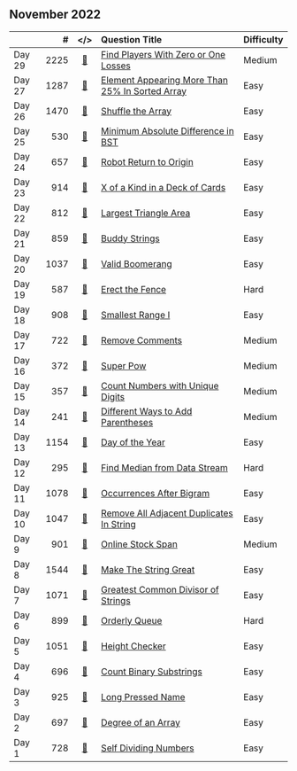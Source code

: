 ## November 2022

||#|</>|Question Title|Difficulty|
|:--|--:|:-:|:--|:--|
|Day 29|2225|[📎](../src/q_2201_2250/q2225.cc)|[Find Players With Zero or One Losses](https://leetcode.com/problems/find-players-with-zero-or-one-losses/)|Medium|
|Day 27|1287|[📎](../src/q_1251_1300/q1287.cc)|[Element Appearing More Than 25% In Sorted Array](https://leetcode.com/problems/element-appearing-more-than-25-in-sorted-array/)|Easy|
|Day 26|1470|[📎](../src/q_1451_1500/q1470.cc)|[Shuffle the Array](https://leetcode.com/problems/shuffle-the-array/)|Easy|
|Day 25|530|[📎](../src/q_501_550/q0530.cc)|[Minimum Absolute Difference in BST](https://leetcode.com/problems/minimum-absolute-difference-in-bst/)|Easy|
|Day 24|657|[📎](../src/q_651_700/q0657.cc)|[Robot Return to Origin](https://leetcode.com/problems/robot-return-to-origin/)|Easy|
|Day 23|914|[📎](../src/q_901_950/q0914.cc)|[X of a Kind in a Deck of Cards](https://leetcode.com/problems/x-of-a-kind-in-a-deck-of-cards/)|Easy|
|Day 22|812|[📎](../src/q_801_850/q0812.cc)|[Largest Triangle Area](https://leetcode.com/problems/largest-triangle-area/)|Easy|
|Day 21|859|[📎](../src/q_851_900/q0859.cc)|[Buddy Strings](https://leetcode.com/problems/buddy-strings/)|Easy|
|Day 20|1037|[📎](../src/q_1001_1050/q1037.cc)|[Valid Boomerang](https://leetcode.com/problems/valid-boomerang/)|Easy|
|Day 19|587|[📎](../src/q_551_600/q0587.cc)|[Erect the Fence](https://leetcode.com/problems/erect-the-fence/)|Hard|
|Day 18|908|[📎](../src/q_901_950/q0908.cc)|[Smallest Range I](https://leetcode.com/problems/smallest-range-i/)|Easy|
|Day 17|722|[📎](../src/q_701_750/q0722.cc)|[Remove Comments](https://leetcode.com/problems/remove-comments/)|Medium|
|Day 16|372|[📎](../src/q_351_400/q0372.cc)|[Super Pow](https://leetcode.com/problems/super-pow/)|Medium|
|Day 15|357|[📎](../src/q_351_400/q0357.cc)|[Count Numbers with Unique Digits](https://leetcode.com/problems/count-numbers-with-unique-digits/)|Medium|
|Day 14|241|[📎](../src/q_201_250/q0241.cc)|[Different Ways to Add Parentheses](https://leetcode.com/problems/different-ways-to-add-parentheses/)|Medium|
|Day 13|1154|[📎](../src/q_1151_1200/q1154.cc)|[Day of the Year](https://leetcode.com/problems/day-of-the-year/)|Easy|
|Day 12|295|[📎](../src/q_251_300/q0295.cc)|[Find Median from Data Stream](https://leetcode.com/problems/find-median-from-data-stream/)|Hard|
|Day 11|1078|[📎](../src/q_1051_1100/q1078.cc)|[Occurrences After Bigram](https://leetcode.com/problems/occurrences-after-bigram/)|Easy|
|Day 10|1047|[📎](../src/q_1001_1050/q1047.cc)|[Remove All Adjacent Duplicates In String](https://leetcode.com/problems/remove-all-adjacent-duplicates-in-string/)|Easy|
|Day 9|901|[📎](../src/q_901_950/q0901.cc)|[Online Stock Span](https://leetcode.com/problems/online-stock-span/)|Medium|
|Day 8|1544|[📎](../src/q_1501_1550/q1544.cc)|[Make The String Great](https://leetcode.com/problems/make-the-string-great/)|Easy|
|Day 7|1071|[📎](../src/q_1051_1100/q1071.cc)|[Greatest Common Divisor of Strings](https://leetcode.com/problems/greatest-common-divisor-of-strings/)|Easy|
|Day 6|899|[📎](../src/q_851_900/q0899.cc)|[Orderly Queue](https://leetcode.com/problems/orderly-queue/)|Hard|
|Day 5|1051|[📎](../src/q_1051_1100/q1051.cc)|[Height Checker](https://leetcode.com/problems/height-checker/)|Easy|
|Day 4|696|[📎](../src/q_651_700/q0696.cc)|[Count Binary Substrings](https://leetcode.com/problems/count-binary-substrings/)|Easy|
|Day 3|925|[📎](../src/q_901_950/q0925.cc)|[Long Pressed Name](https://leetcode.com/problems/long-pressed-name/)|Easy|
|Day 2|697|[📎](../src/q_651_700/q0697.cc)|[Degree of an Array](https://leetcode.com/problems/degree-of-an-array/)|Easy|
|Day 1|728|[📎](../src/q_701_750/q0728.cc)|[Self Dividing Numbers](https://leetcode.com/problems/self-dividing-numbers/)|Easy|

